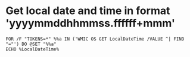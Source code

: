 # Get local date and time in format 'yyyymmddhhmmss.ffffff+mmm'
```batchfile
FOR /F "TOKENS=*" %%a IN ('WMIC OS GET LocalDateTime /VALUE ^| FIND "="') DO @SET "%%a"
ECHO %LocalDateTime%
```
